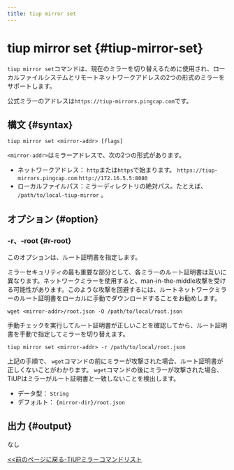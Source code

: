 ```yaml
---
title: tiup mirror set
---
```


# tiup mirror set {#tiup-mirror-set}

`tiup mirror set`コマンドは、現在のミラーを切り替えるために使用され、ローカルファイルシステムとリモートネットワークアドレスの2つの形式のミラーをサポートします。

公式ミラーのアドレスは`https://tiup-mirrors.pingcap.com`です。

## 構文 {#syntax}

```shell
tiup mirror set <mirror-addr> [flags]
```

`<mirror-addr>`はミラーアドレスで、次の2つの形式があります。

-   ネットワークアドレス： `http`または`https`で始まります。 `https://tiup-mirrors.pingcap.com` `http://172.16.5.5:8080`
-   ローカルファイルパス：ミラーディレクトリの絶対パス。たとえば、 `/path/to/local-tiup-mirror` 。

## オプション {#option}

### -r、-root {#r-root}

このオプションは、ルート証明書を指定します。

ミラーセキュリティの最も重要な部分として、各ミラーのルート証明書は互いに異なります。ネットワークミラーを使用すると、man-in-the-middle攻撃を受ける可能性があります。このような攻撃を回避するには、ルートネットワークミラーのルート証明書をローカルに手動でダウンロードすることをお勧めします。

```
wget <mirror-addr>/root.json -O /path/to/local/root.json
```

手動チェックを実行してルート証明書が正しいことを確認してから、ルート証明書を手動で指定してミラーを切り替えます。

```
tiup mirror set <mirror-addr> -r /path/to/local/root.json
```

上記の手順で、 `wget`コマンドの前にミラーが攻撃された場合、ルート証明書が正しくないことがわかります。 `wget`コマンドの後にミラーが攻撃された場合、TiUPはミラーがルート証明書と一致しないことを検出します。

-   データ型： `String`
-   デフォルト： `{mirror-dir}/root.json`

## 出力 {#output}

なし

[&lt;&lt;前のページに戻る-TiUPミラーコマンドリスト](/tiup/tiup-command-mirror.md#command-list)
